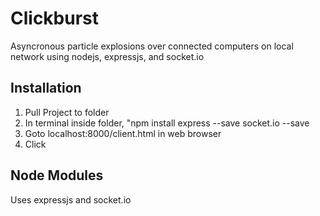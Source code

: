 # Clickburst

Asyncronous particle explosions over connected computers on local network using nodejs, expressjs, and socket.io

## Installation

1. Pull Project to folder
2. In terminal inside folder, "npm install express --save socket.io --save
3. Goto localhost:8000/client.html in web browser
4. Click

## Node Modules

Uses expressjs and socket.io
